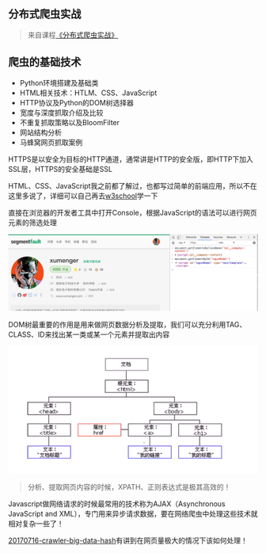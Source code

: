 ## 分布式爬虫实战

>来自课程[《分布式爬虫实战》](http://www.chinahadoop.cn/course/944)

## 爬虫的基础技术

* Python环境搭建及基础类
* HTML相关技术：HTLM、CSS、JavaScript
* HTTP协议及Python的DOM树选择器
* 宽度与深度抓取介绍及比较
* 不重复抓取策略以及BloomFilter
* 网站结构分析
* 马蜂窝网页抓取案例

HTTPS是以安全为目标的HTTP通道，通常讲是HTTP的安全版，即HTTP下加入SSL层，HTTPS的安全基础是SSL

HTML、CSS、JavaScript我之前都了解过，也都写过简单的前端应用，所以不在这里多说了，详细可以自己再去[w3school](http://www.w3school.com.cn/)学一下

直接在浏览器的开发者工具中打开Console，根据JavaScript的语法可以进行网页元素的筛选处理

![image](./image/01.png)

DOM树最重要的作用是用来做网页数据分析及提取，我们可以充分利用TAG、CLASS、ID来找出某一类或某一个元素并提取出内容

![image](./image/02.png)

>分析、提取网页内容的时候，XPATH、正则表达式是极其高效的！

Javascript做网络请求的时候最常用的技术称为AJAX（Asynchronous JavaScript and XML），专门用来异步请求数据，要在网络爬虫中处理这些技术就相对复杂一些了！

[20170716-crawler-big-data-hash](https://github.com/HackerLaboratory/_Math/tree/master/20170716-crawler-big-data-hash)有讲到在网页量极大的情况下该如何处理！

## 



